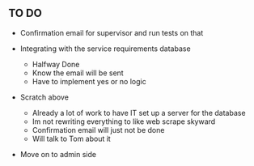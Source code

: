 ## TO DO

- Confirmation email for supervisor and run tests on that
- Integrating with the service requirements database
    - Halfway Done
    - Know the email will be sent
    - Have to implement yes or no logic

- Scratch above
    - Already a lot of work to have IT set up a server for the database
    - Im not rewriting everything to like web scrape skyward
    - Confirmation email will just not be done
    - Will talk to Tom about it

- Move on to admin side
